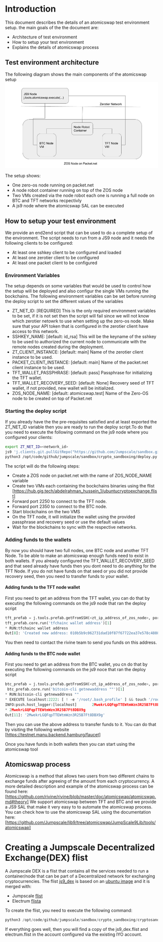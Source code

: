 # Introduction
This document describes the details of an atomicswap test environment setup. the main goals of the the document are:
- Architecture of test environment
- How to setup your test environment
- Explains the details of atomicswap process

## Test environment architecture
The following diagram shows the main components of the atomicswap setup
![Atomicswap setup](https://raw.githubusercontent.com/Jumpscale/sandbox/master/crypto_sandboxing/atomicswap_setup.jpg)

The setup shows:
- One zero-os node running on packet.net
- A node robot container running on top of the ZOS node
- Two VMs created via the node robot each one is running a full node on BTC and TFT networks recpectivly
- A js9 node where the atomicswap SAL can be executed

## How to setup your test environment
We provide an end2end script that can be used to do a complete setup of the environment. The script needs to run from a JS9 node and it needs the following clients to be configured:
- At least one sshkey client to be configured and loaded
- At least one zerotier client to be configured
- At least one packet client to be configured

### Environment Variables
The setup depends on some variables that would be used to control how the setup will be deployed and also configur the single VMs running the bockchains. The following environment variables can be set before running the deploy script to set the different values of the variables
- ZT_NET_ID: [REQUIRED] This is the only required environment variables to be set, if it is not set then the script will fail since we will not know which zerotier netowrk to use when setting up the zero-os node. Make sure that your API token that is configured in the zerotier client have access to this network.
- SSHKEY_NAME: [default: id_rsa] This will be the keyname of the sshkey to be used to authorized the current node to communicate with the remote nodes created during the deployment.
- ZT_CLIENT_INSTANCE: [default: main] Name of the zerotier client instance to be used.
- PACKET_CLIENT_INSTANCE: [default: main] Name of the packet.net client instance to be used.
- TFT_WALLET_PASSPHRASE: [default: pass] Passphrase for initializing the TFT wallet.
- TFT_WALLET_RECOVERY_SEED: [default: None] Recovery seed of TFT wallet, if not provided, new wallet will be initialized.
- ZOS_NODE_NAME: [default: atomicswap.test] Name of the Zero-OS node to be created on top of Packet.net

### Starting the deploy script
If you already have the the pre-requisites satisfied and at least exported the ZT_NET_ID variable then you are ready to run the deploy script.To do that you need to execute the following command on the js9 node where you configured your clients:
```bash
export ZT_NET_ID=<network_id>
js9 'j.clients.git.pullGitRepo("https://github.com/Jumpscale/sandbox.git")'
python3 /opt/code/github/jumpscale/sandbox/crypto_sandboxing/deploy.py
```
The script will do the following steps:
- Create a ZOS node on packet.net with the name of ZOS_NODE_NAME variable
- Create two VMs each containing the bockchains binaries using the flist [https://hub.gig.tech/abdelrahman_hussein_1/ubuntucryptoexchange.flist]
- Forward port 2250 to connect to the TFT node.
- Forward port 2350 to connect to the BTC node.
- Start blockchains on the two VMS
- On the TFT node, it will initialize the wallet using the provided passphrase and recovery seed or use the default values
- Wait for the blockchains to sync with the respective networks.

### Adding funds to the wallets
By now you should have two full nodes, one BTC node and another TFT Node. To be able to make an atomicswap enough funds need to exist in both wallets.
If you already configured the TFT_WALLET_RECOVERY_SEED and that seed already have funds then you dont need to do anything for the TFT Node. If you do not have funds on that seed or you did not provide recovery seed, then you need to transfer funds to your wallet.
#### Adding funds to the TFT node wallet
First you need to get an address from the TFT wallet, you can do that by executing the following commands on the js9 node that ran the deploy script
```python
tft_prefab = j.tools.prefab.getFromSSH(<zt_ip_address_of_zos_node>, port=2250)
tft_prefab.core.run('tfchainc wallet address')[1]
* RUN:tfchainc wallet address
Out[8]: 'Created new address: 010b5b9c062731dad10f87f67722ea37e578c4808a14f6b251b4fc106f25ea6568031d8be296f4'
```
You then need to contact the rivine team to send you funds on this address.

#### Adding funds to the BTC node wallet
First you need to get an address from the BTC wallet, you cn do that by executing the following commands on the js9 noce that ran the deploy script
```python
btc_prefab = j.tools.prefab.getFromSSH(<zt_ip_address_of_zos_node>, port=2350)
 btc_prefab.core.run('bitcoin-cli getnewaddress ""')[1]
* RUN:bitcoin-cli getnewaddress ""
* EXECUTE localhost:2222: [ ! -e '/root/.bash_profile' ] && touch '/root/.bash_profile' ;source /root/.bash_profile;bitcoin-cli getnewaddress ""
INFO:pssh.host_logger:[localhost]       2MwekrLGQFqpTTEWtmWzn3R25B7Ft8DBX9g
* 2MwekrLGQFqpTTEWtmWzn3R25B7Ft8DBX9g
Out[11]: '2MwekrLGQFqpTTEWtmWzn3R25B7Ft8DBX9g'
```
Then you can use the above address to transfer funds to it. You can do that by visiting the following website [https://testnet.manu.backend.hamburg/faucet]

Once you have funds in both wallets then you can start using the atomicswap tool


## Atomicswap process
Atomicswap is a method that allows two users from two different chains to exchange funds after agreeing of the amount from each cryptocurrency.
A more detailed description and example of the atomicswap process can be found here: [https://github.com/rivine/rivine/blob/master/doc/atomicswap/atomicswap.md#theory]
We support atomicswap between TFT and BTC and we provide a JS9 SAL that make it very easy to to automate the atomicswap process.
You can check how to use the atomicswap SAL using the documentation here: [https://github.com/Jumpscale/lib9/tree/atomicswap/JumpScale9Lib/tools/atomicswap]


# Creating a Jumpscale Decentralized Exchange(DEX) flist
A Jumpscale DEX is a flist that contains all the services needed to run a container/node that can be part of a Decentralized network for exchanging cryptocurrencies.
The flist [js9_dex](https://hub.gig.tech/abdelrahman_hussein_1/js9_dex.flist
) is based on an [ubuntu image](https://hub.gig.tech/gig-official-apps/ubuntu1604-for-js.flist
) and it is merged with:
- Jumpscale [flist](https://hub.gig.tech/abdelrahman_hussein_1/js9_sandbox.flist
)
- Electrum [flista](https://hub.gig.tech/abdelrahman_hussein_1/electrum.flist
)

To create the flist, you need to execute the following command:
```python
python3 /opt/code/github/jumpscale/sandbox/crypto_sandboxing/cryptosandbox_local.py
```

If everything goes well, then you will find a copy of the js9_dex.flist and electrum.flist in the account configured via the existing IYO account.
